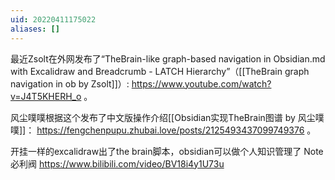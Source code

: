 ```yaml
---
uid: 20220411175022
aliases: []
---
```

最近Zsolt在外网发布了“TheBrain-like graph-based navigation in Obsidian.md with Excalidraw and Breadcrumb - LATCH Hierarchy”（[[TheBrain graph navigation in ob by Zsolt]]）: https://www.youtube.com/watch?v=J4T5KHERH_o 。

风尘噗噗根据这个发布了中文版操作介绍[[Obsidian实现TheBrain图谱 by 风尘噗噗]]： https://fengchenpupu.zhubai.love/posts/2125493437099749376 。

开挂一样的excalidraw出了the brain脚本，obsidian可以做个人知识管理了
Note必利阀
https://www.bilibili.com/video/BV18i4y1U73u